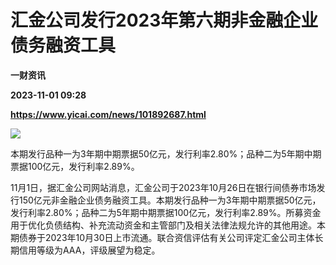 # 汇金公司发行2023年第六期非金融企业债务融资工具
**一财资讯**

**2023-11-01 09:28**

**https://www.yicai.com/news/101892687.html**

![](https://imgcdn.yicai.com/uppics/slides/2023/11/93905eecd3f85eb1dc571d8a25cf73bc.jpg)

本期发行品种一为3年期中期票据50亿元，发行利率2.80%；品种二为5年期中期票据100亿元，发行利率2.89%。

11月1日，据汇金公司网站消息，汇金公司于2023年10月26日在银行间债券市场发行150亿元非金融企业债务融资工具。本期发行品种一为3年期中期票据50亿元，发行利率2.80%；品种二为5年期中期票据100亿元，发行利率2.89%。所募资金用于优化负债结构、补充流动资金和主管部门及相关法律法规允许的其他用途。本期债券于2023年10月30日上市流通。联合资信评估有关公司评定汇金公司主体长期信用等级为AAA，评级展望为稳定。